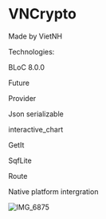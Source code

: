 # VNCrypto
Made by VietNH

Technologies:

BLoC 8.0.0

Future

Provider

Json serializable

interactive_chart

GetIt

SqfLite

Route

Native platform intergration

![IMG_6875](https://github.com/VietKFC/CryptoMarket-BLoC/assets/53604984/52cc4220-df64-4cb9-a00f-4a58a4e4f289)

